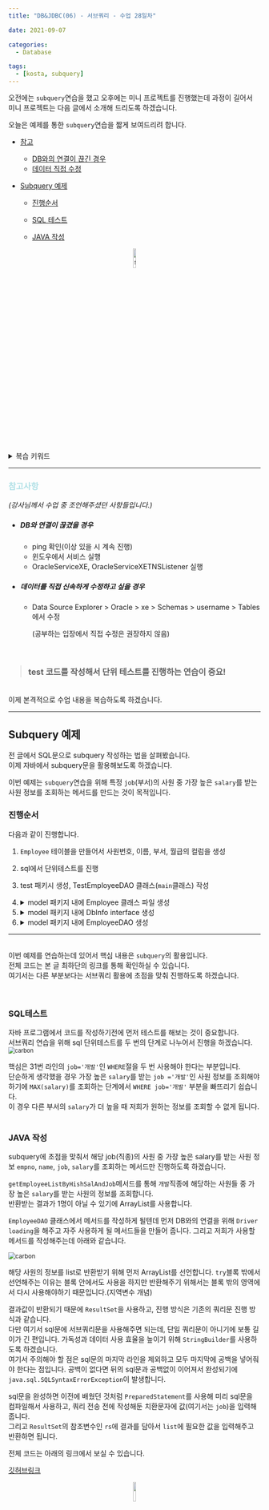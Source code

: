 ```yaml
---
title: "DB&JDBC(06) - 서브쿼리 - 수업 28일차"

date: 2021-09-07

categories:
  - Database

tags:
  - [kosta, subquery]
---
```


오전에는 `subquery`연습을 했고 오후에는 미니 프로젝트를 진행했는데 과정이 길어서 미니 프로젝트는 다음 글에서 소개해 드리도록 하겠습니다.<br>

오늘은 예제를 통한 `subquery`연습을 짧게 보여드리려 합니다.

- [참고](#참고사항)
  - [DB와의 연결이 끊긴 경우](#DB와의-연결이-끊겼을-경우)
  - [데이터 직접 수정](#데이터를-직접-신속하게-수정하고-싶을-경우)
- [Subquery 예제](#subquery-예제)

  - [진행순서](#진행순서)

  - [SQL 테스트](#sql테스트)
  - [JAVA 작성](java-작성)

<p align="center"><img src="https://user-images.githubusercontent.com/70495425/131687801-2b295fb7-6e22-4e70-a1ef-a7dc85b96796.png" alt="sun cloud" height="10%" width="10%" /></p>

<details>
	<summary>복습 키워드<br></summary>
	<div markdown="1">stack | heap | start() | run() | Thread | Synchronized | DBMS | SQL | Middleware | jdbc | DML | CRUD | DDL | DCL | Transaction | con.setAutoCommit() | rollback() | throw | </div>
</details>

---

### <span style="color:PowderBlue">**참고사항**</span>

_(강사님께서 수업 중 조언해주셨던 사항들입니다.)_

- ##### DB와 연결이 끊겼을 경우

  - ping 확인(이상 있을 시 계속 진행)
  - 윈도우에서 서비스 실행
  - OracleServiceXE, OracleServiceXETNSListener 실행

- ##### 데이터를 직접 신속하게 수정하고 싶을 경우

  - Data Source Explorer > Oracle > xe > Schemas > username > Tables에서 수정

    (공부하는 입장에서 직접 수정은 권장하지 않음)

<br>

> ### test 코드를 작성해서 단위 테스트를 진행하는 연습이 중요!

<br>이제 본격적으로 수업 내용을 복습하도록 하겠습니다.

---

## Subquery 예제

전 글에서 SQL문으로 subquery 작성하는 법을 살펴봤습니다.<br> 이제 자바에서 subquery문을 활용해보도록 하겠습니다.<br>

이번 예제는 `subquery`연습을 위해 특정 `job`(부서)의 사원 중 가장 높은 `salary`를 받는 사원 정보를 조회하는 메서드를 만드는 것이 목적입니다.<br>

### 진행순서

다음과 같이 진행합니다.

1. `Employee` 테이블을 만들어서 사원번호, 이름, 부서, 월급의 컬럼을 생성

2. sql에서 단위테스트를 진행

3. test 패키시 생성, TestEmployeeDAO 클래스(`main`클래스) 작성

4. <details>
   <summary>model 패키지 내에 Employee 클래스 파일 생성</summary>
   <div markdown="1">
   - 인스턴스 변수 생성<br>
   - 생성자: 기본(단일 등록 시 사용), 사원번호만 제외(insert 시 사용), 전부(조회 시 사용)<br>
   - getter setter<br>
   - toString()<br>
   </div>
   </details>

5. <details>
   <summary>model 패키지 내에 DbInfo interface 생성</summary>
   <div markdown="1">
   - DRIVER, URL, ID, PASSWORD를 static final 상수로 생성<br>(인터페이스이므로 field(변수+상수)는 public static final로 인식된다)
   </div>
   </details>

6. <details>
   <summary>model 패키지 내에 EmployeeDAO 생성</summary>
   <div markdown="1">
   <pre>
   - `드라이버 로딩`
   - `closeAll() 메서드 생성, 오버라이딩`
   - 메서드 작성
     1. register() 메서드를 만들어서 데이터를 저장
     2. 해당 job(부서)의 사원 중 가장 높은 salary를 받는 사원 정보를 조회하는 메서드 생성
        2-1. sql 단위 테스트 진행(`subquery` 사용)
        ​	2-1-1. job에 해당하는 사원의 가장 높은 salary를 조회
        ​	: `SELECT MAX(salary) FROM s_employee WHERE job='개발';`
        ​	2-1-2.위 sql에서 조회된 salary를 받는 사원 정보(job에 해당하는 사원에 한함)
        ​	: `SELECT empno, name, job, salary FROM s_employee WHERE job='개발' AND salary=(3-1-1의 sql문)`
        2-2. `ArrayList<Employee>` 타입의 `list`를 생성하고 sql문을 활용하여 데이터를 `list`에 할당합니다.
   </pre>
   </div>
   </details>

---

<br> 이번 예제를 연습하는데 있어서 핵심 내용은 `subquery`의 활용입니다. <br> 전체 코드는 본 글 최하단의 링크를 통해 확인하실 수 있습니다.<br> 여기서는 다른 부분보다는 서브쿼리 활용에 초점을 맞춰 진행하도록 하겠습니다.<br>

<br>

### SQL테스트

자바 프로그램에서 코드를 작성하기전에 먼저 테스트를 해보는 것이 중요합니다.<br>서브쿼리 연습을 위해 sql 단위테스트를 두 번의 단계로 나누어서 진행을 하겠습니다.<br><img src="https://user-images.githubusercontent.com/70495425/132979764-d5ecdab0-c021-46c0-b4c7-0b297f9ae7f5.png" alt="carbon " style="zoom:80%;" />

핵심은 31번 라인의 `job='개발'`인 `WHERE`절을 두 번 사용해야 한다는 부분입니다.<br> 단순하게 생각했을 경우 가장 높은 `salary`를 받는 `job ='개발'`인 사원 정보를 조회해야 하기에 `MAX(salary)`를 조회하는 단계에서 `WHERE job='개발'` 부분을 빠뜨리기 쉽습니다.<br> 이 경우 다른 부서의 `salary`가 더 높을 때 저희가 원하는 정보를 조회할 수 없게 됩니다.<br><br>

### JAVA 작성

subquery에 초점을 맞춰서 해당 job(직종)의 사원 중 가장 높은 salary를 받는 사원 정보 `empno`, `name`, `job`, `salary`를 조회하는 메서드만 진행하도록 하겠습니다. <br>

`getEmployeeListByHishSalAndJob`메서드를 통해 `개발`직종에 해당하는 사원들 중 가장 높은 `salary`를 받는 사원의 정보를 조회합니다. <br>반환받는 결과가 1명이 아닐 수 있기에 ArrayList를 사용합니다.

`EmployeeDAO` 클래스에서 메서드를 작성하게 될텐데 먼저 DB와의 연결을 위해 `Driver loading`을 해주고 자주 사용하게 될 메서드들을 만들어 줍니다. 그리고 저희가 사용할 메서드를 작성해주는데 아래와 같습니다.

<img src="https://user-images.githubusercontent.com/70495425/132974290-977490c3-a404-435b-bacd-84e22792151a.png" alt="carbon" style="zoom:86%;" />

해당 사원의 정보를 list로 반환받기 위해 먼저 ArrayList를 선언합니다. `try`블록 밖에서 선언해주는 이유는 블록 안에서도 사용을 하지만 반환해주기 위해서는 블록 밖의 영역에서 다시 사용해야하기 때문입니다.(지역변수 개념)<br>

결과값이 반환되기 때문에 `ResultSet`을 사용하고, 진행 방식은 기존의 쿼리문 진행 방식과 같습니다.<br> 다만 여기서 sql문에 서브쿼리문을 사용해주면 되는데, 단일 쿼리문이 아니기에 보통 길이가 긴 편입니다. 가독성과 데이터 사용 효율을 높이기 위해 `StringBuilder`를 사용하도록 하겠습니다.<br> 여기서 주의해야 할 점은 sql문의 마지막 라인을 제외하고 모두 마지막에 공백을 넣어줘야 한다는 점입니다. 공백이 없다면 뒤의 sql문과 공백없이 이어져서 완성되기에 `java.sql.SQLSyntaxErrorException`이 발생합니다.<br>

sql문을 완성하면 이전에 배웠던 것처럼 `PreparedStatement`를 사용해 미리 sql문을 컴파일해서 사용하고, 쿼리 전송 전에 작성해둔 치환문자에 값(여기서는 `job`)을 입력해줍니다.<br> 그리고 `ResultSet`의 참조변수인 `rs`에 결과를 담아서 `list`에 필요한 값을 입력해주고 반환하면 됩니다.<br>

전체 코드는 아래의 링크에서 보실 수 있습니다.

[깃허브링크](https://github.com/nogy21/TIL/tree/master/Kosta224/DB/06-jdbc-subquery/src)

<p align="center"><img src="https://user-images.githubusercontent.com/70495425/131689647-b4d2206e-7ec4-4f7f-a734-6c3bf77c80c3.png" height="10%" width="10%"></p>
